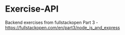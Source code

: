 # Exercise-API
Backend exercises from fullstackopen Part 3 - https://fullstackopen.com/en/part3/node_js_and_express
